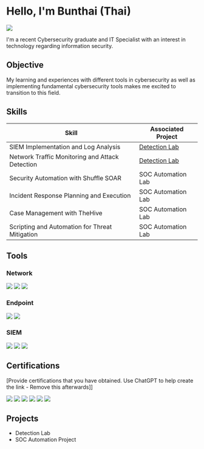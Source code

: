 # Hello, I'm Bunthai (Thai)
<a href="https://linkedin.com/in/bunthai-vong/"><img src="https://img.shields.io/badge/-LinkedIn-0072b1?&style=for-the-badge&logo=linkedin&logoColor=white" /></a>

I'm a recent Cybersecurity graduate and IT Specialist with an interest in technology regarding information security.

## Objective

My learning and experiences with different tools in cybersecurity as well as implementing fundamental cybersecurity tools makes me excited to transition to this field.  

## Skills

| Skill                                         | Associated Project         |
|-----------------------------------------------|----------------------------|
| SIEM Implementation and Log Analysis          | <a href="https://google.com">Detection Lab</a>|
| Network Traffic Monitoring and Attack Detection | <a href="https://google.com">Detection Lab</a>|
| Security Automation with Shuffle SOAR         | SOC Automation Lab|
| Incident Response Planning and Execution      | SOC Automation Lab|
| Case Management with TheHive                  | SOC Automation Lab|
| Scripting and Automation for Threat Mitigation | SOC Automation Lab|

## Tools

### Network
<div>
    <img src="https://img.shields.io/badge/-Wireshark-1679A7?&style=for-the-badge&logo=Wireshark&logoColor=white" />
    <img src="https://img.shields.io/badge/-Suricata-EF3B2D?&style=for-the-badge&logo=Suricata&logoColor=white" />
    <img src="https://img.shields.io/badge/-Zeek-777BB4?&style=for-the-badge&logo=Zeek&logoColor=white" />
</div>

### Endpoint
<div>
    <img src="https://img.shields.io/badge/-Microsoft_Defender_for_Endpoint-00A4EF?&style=for-the-badge&logo=Microsoft&logoColor=white" />
    <img src="https://img.shields.io/badge/-Velociraptor-4B275F?&style=for-the-badge&logo=Velociraptor&logoColor=white" />
</div>

### SIEM
<div>
    <img src="https://img.shields.io/badge/-Microsoft_Sentinel-0078D4?&style=for-the-badge&logo=Microsoft&logoColor=white" />
    <img src="https://img.shields.io/badge/-Splunk-000000?&style=for-the-badge&logo=Splunk&logoColor=white" />
    <img src="https://img.shields.io/badge/-Elastic-005571?&style=for-the-badge&logo=Elastic&logoColor=white" />
</div>

## Certifications
[Provide certifications that you have obtained. Use ChatGPT to help create the link - Remove this afterwards]]
<div>
<img src="https://img.shields.io/badge/NETWORK%2B-blue" />
<img src="https://img.shields.io/badge/SECURITY%2B-red" />
<img src="https://img.shields.io/badge/CYSA%2B-red" />
<img src="https://img.shields.io/badge/PENTEST%2B-red" />
<img src="https://img.shields.io/badge/SECURITYX(CASP%2B)-red" />
<img src="https://img.shields.io/badge/Associate%20of%20ISC2-darkgreen" />
</div>

## Projects
- Detection Lab
- SOC Automation Project
